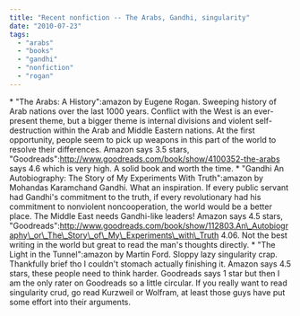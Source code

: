 ```yaml
---
title: "Recent nonfiction -- The Arabs, Gandhi, singularity"
date: "2010-07-23"
tags: 
  - "arabs"
  - "books"
  - "gandhi"
  - "nonfiction"
  - "rogan"
---
```


\* "The Arabs: A History":amazon by Eugene Rogan. Sweeping history of Arab nations over the last 1000 years. Conflict with the West is an ever-present theme, but a bigger theme is internal divisions and violent self-destruction within the Arab and Middle Eastern nations. At the first opportunity, people seem to pick up weapons in this part of the world to resolve their differences. Amazon says 3.5 stars, "Goodreads":http://www.goodreads.com/book/show/4100352-the-arabs says 4.6 which is very high. A solid book and worth the time. \* "Gandhi An Autobiography: The Story of My Experiments With Truth":amazon by Mohandas Karamchand Gandhi. What an inspiration. If every public servant had Gandhi's commitment to the truth, if every revolutionary had his commitment to nonviolent noncooperation, the world would be a better place. The Middle East needs Gandhi-like leaders! Amazon says 4.5 stars, "Goodreads":http://www.goodreads.com/book/show/112803.An\_Autobiography\_or\_The\_Story\_of\_My\_Experiments\_with\_Truth 4.06. Not the best writing in the world but great to read the man's thoughts directly. \* "The Light in the Tunnel":amazon by Martin Ford. Sloppy lazy singularity crap. Thankfully brief tho I couldn't stomach actually finishing it. Amazon says 4.5 stars, these people need to think harder. Goodreads says 1 star but then I am the only rater on Goodreads so a little circular. If you really want to read singularity crud, go read Kurzweil or Wolfram, at least those guys have put some effort into their arguments.
